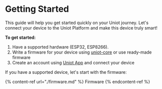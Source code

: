 # Getting Started

This guide will help you get started quickly on your Uniot journey. Let's connect your device to the Uniot Platform and make this device truly smart!

**To get started:**

1. Have a supported hardware (ESP32, ESP8266).
2. Write a firmware for your device using [uniot-core]() or use ready-made firmware
3. Create an account using [Uniot App](https://app.uniot.io) and connect your device

If you have a supported device, let's start with the firmware:

{% content-ref url="./firmware.md" %} Firmware {% endcontent-ref %}
